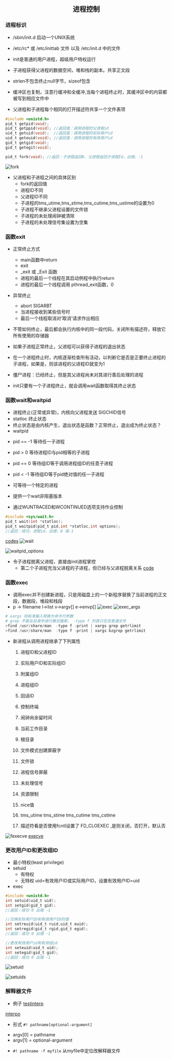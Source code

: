 ## <center>进程控制</center>

### 进程标识
* /sbin/init.d 启动一个UNIX系统
* /etc/rc* 或 /etc/inittab 文件 以及 /etc/init.d 中的文件
* init是普通的用户进程，超级用户特权运行

* 子进程获得父进程的数据空间，堆和栈的副本。共享正文段

* strlen不包含终止null字节，sizeof包含
* 缓冲区也复制，注意行缓冲和全缓冲,当每个进程终止时，其缓冲区中的内容都被写到相应文件中
* 父进程和子进程每个相同的打开描述符共享一个文件表项
```c
#include <unistd.h>
pid_t getpid(void);  
pid_t getppid(void); //返回值：调用进程的父进程id
uid_t getuid(void);  //返回值：调用进程的实际用户id
uid_t geteuid(void); //返回值：调用进程的有效用户id
gid_t getgid(void);
gid_t getegit(void);

pid_t fork(void); //返回：子进程返回0，父进程返回子进程Id，出错，-1
```

![fork](../../image/fork_file.png)

* 父进程和子进程之间的具体区别
  - fork的返回值
  - 进程ID不同
  - 父进程ID不同
  - 子进程的tms_utime,tms_stime,tms_cutime,tms_ustime的设置为0
  - 子进程不继承父进程设置的文件锁
  - 子进程的未处理闹钟被清除
  - 子进程的未处理信号集设置为空集

###  函数exit

* 正常终止方式
  - main函数中return
  - exit
  - _exit  或 _Exit 函数
  - 进程的最后一个线程在其启动例程中执行return
  - 进程的最后一个线程调用 pthread_exit函数，0
* 异常终止
  - abort SIGARBT
  - 当进程接收到某些信号时
  - 最后一个线程取消对‘取消’请求作出相应

* 不管如何终止，最后都会执行内核中的同一段代码，关闭所有描述符，释放它所有使用的存储器
* 如果子进程正常终止，父进程可以获得子进程的退出状态
* 在一个进程终止时，内核逐渐检查所有活动，以判断它是否是正要终止进程的子进程，如果是，则该进程的父进程ID就变为1
* 僵尸进程：已经终止，但是其父进程尚未对其进行善后处理的进程
* init只要有一个子进程终止，就会调用wait函数取得其终止状态

### 函数wait和waitpid
* 进程终止(正常或异常)，内核向父进程发送 SIGCHID信号
* statloc 终止状态
* 终止状态是由内核产生，退出状态是函数？正常终止，退出成为终止状态？
* waitpid
 - pid == -1 等待任一子进程
 - pid > 0 等待进程ID与pid相等的子进程
 - pid == 0 等待组ID等于调用进程组ID的任意子进程
 - pid < -1 等待组ID等于pid绝对值的任一子进程

 - 可等待一个特定的进程
 - 提供一个wait非阻塞版本
 - 通过WUNTRACED和WCONTINUED选项支持作业控制
```c
#include <sys/wait.h>
pid_t wait(int *statloc);
pid_t waitpid(pid_t pid,int *statloc,int options);
//返回：成功，进程id，出错，0 或-1
```
[codes](waito.c)
![wait](../../image/wait.png)

![waitpid_options](../../image/waitpid_options.png)


* 令子进程脱离父进程，直接由init进程掌控
  - 第二个子进程充当父进程的子进程，但已经与父进程脱离关系
[code](waitto.c)

### 函数exec
* 调用exec并不创建新进程，只是用磁盘上的一个新程序替换了当前进程的正文段，数据段，堆段和栈段
* p -> filename  l->list v->argv[] e->envp[]
![exec](../../image/exec.png)
![exec_args](../../image/exec_args.png)

```s
# xargs 将标准输入转换为命令行参数
# grep 不能在目录中进行模式搜索， -type f 列表只包含普通文件
>find /usr/share/man  -type f -print | xargs grep getrlimit
>find /usr/share/man  -type f -print | xargs bzgrep getrlimit
```

* 新进程从调用进程继承了下列属性
  1. 进程ID和父进程ID
  2. 实际用户ID和实际组ID
  3. 附属组ID
  4. 进程组ID
  5. 回话ID
  6. 控制终端
  7. 闹钟尚余留时间
  8. 当前工作目录
  9. 根目录
  10. 文件模式创建屏蔽字
  11. 文件锁
  12. 进程信号屏蔽
  13. 未处理信号
  14. 资源限制
  15. nice值
  16. tms_utime tms_stime tms_cutime tms_cstime

  17. 描述符看是否使用fcntl设置了 FD_CLOEXEC ,是则关闭，否打开，默认否

![fexecve](../../image/fexecve.png)
[execve](execo.c)

### 更改用户ID和更改组ID
* 最小特权(least privilege)
* setuid 
  - 有特权 
  - 无特权 uid=有效用户ID或实际用户ID，设置有效用户ID=uid
* exec
```c
#include <unistd.h>
int setuid(uid_t uid);
int setgid(gid_t gid);
//返回：成功 0 出错 -1

//交换实际用户ID和有效用户ID的值
int setreuid(uid_t ruid,uid_t euid);
int setregid(gid_t rgid,gid_t egid);
//返回：成功 0 出错 -1

//更改有效用户id和有效组id
int seteuid(uid_t uid);
int setegid(gid_t gid);
//返回：成功 0 出错 -1
```
![setuid](../../image/setuid.png)

![setuids](../../image/setuids.png)

### 解释器文件

* 例子
[testinterp](testinterp.sh)

[interpo](interpo.c)

* 形式 `#! pathname[optional-argument]`
 - argv[0] = pathname
 - argv[1] = optional-argument 
* `#! pathname -f myfile` 从myfile中定位改解释器文件 